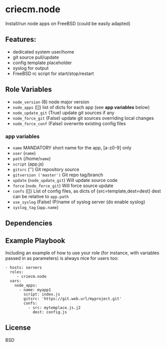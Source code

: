 # criecm.node

Install/run node apps on FreeBSD (could be easily adapted)

## Features:
* dedicated system user/home
* git source pull/update
* config template placeholder
* syslog for output
* FreeBSD rc script for start/stop/restart

## Role Variables

* `node_version` (8)
  node major version
* `node_apps` ([])
  list of dicts for each app (see **app variables** below)
* `node_update_git` (True)
  update git sources if any
* `node_force_git` (False)
  update git sources overriding local changes
* `node_force_conf` (False)
  overwrite existing config files

### app variables

* `name` MANDATORY
  short name for the app, [a-z0-9] only
* `user` (`name`)
* `path` (/home/`name`)
* `script` (app.js)
* `gitsrc` ('')
  Git repository source
* `gitversion ('master')`
  Git repo tag/branch
* `update` (`node_update_git`)
  Will update source code
* `force` (`node_force_git`)
  Will force source update
* `confs` ([])
  List of config files, as dicts of {src=template,dest=dest}
  dest can be relative to `app.path`
* `use_syslog` (False)
  IP/name of syslog server (do enable syslog)
* `syslog_tag` (`app.name`)

## Dependencies

## Example Playbook

Including an example of how to use your role (for instance, with variables passed in as parameters) is always nice for users too:

    - hosts: servers
      roles:
         - criecm.node
      vars:
        node_apps:
          - name: myapp1
            script: index.js
            gitsrc: 'https://git.web.url/myproject.git'
            confs:
              - src: mytemplace.js.j2
                dest: config.js

## License

BSD

